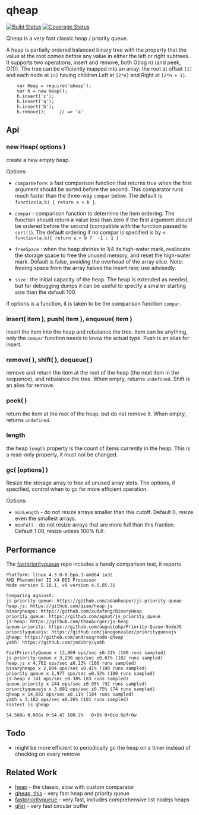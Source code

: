 qheap
=====

[![Build Status](https://api.travis-ci.org/andrasq/node-qheap.svg?branch=master)](https://travis-ci.org/andrasq/node-qheap)
[![Coverage Status](https://codecov.io/github/andrasq/node-qheap/coverage.svg?branch=master)](https://codecov.io/github/andrasq/node-qheap?branch=master)

Qheap is a very fast classic heap / priority queue.

A heap is partially ordered balanced binary tree with the property that the
value at the root comes before any value in either the left or right subtrees.
It supports two operations, insert and remove, both O(log n) (and peek, O(1)).
The tree can be efficiently mapped into an array: the root at offset `[1]` and
each node at `[n]` having children Left at `[2*n]` and Right at `[2*n + 1]`.

        var Heap = require('qheap');
        var h = new Heap();
        h.insert('c');
        h.insert('a');
        h.insert('b');
        h.remove();     // => 'a'


Api
---

### new Heap( options )

create a new empty heap.

Options:

- `comparBefore`: a fast comparison function that returns true when the first
argument should be sorted before the second.  This comparator runs much faster than
the three-way `compar` below.  The default is `function(a,b) { return a < b }`.
- `compar` : comparison function to determine the item ordering.  The function
should return a value less than zero if the first argument should be ordered
before the second (compatible with the function passed to `sort()`).  The
default ordering if no compar is specified is by `<`:  `function(a,b){ return
a < b ?  -1 : 1 }`

- `freeSpace` : when the heap shrinks to 1/4 its high-water mark, reallocate the
storage space to free the unused memory, and reset the high-water mark.
Default is false, avoiding the overhead of the array slice.  Note: freeing
space from the array halves the insert rate; use advisedly.

- `size` : the initial capacity of the heap.  The heap is extended as needed,
but for debugging dumps it can be useful to specify a smaller starting size than
the default 100.

If options is a function, it is taken to be the comparison function `compar`.

### insert( item ), push( item ), enqueue( item )

insert the item into the heap and rebalance the tree.  Item can be anything,
only the `compar` function needs to know the actual type.
Push is an alias for insert.

### remove( ), shift( ), dequeue( )

remove and return the item at the root of the heap (the next item in the
sequence), and rebalance the tree.  When empty, returns `undefined`.
Shift is an alias for remove.

### peek( )

return the item at the root of the heap, but do not remove it.  When empty,
returns `undefined`.

### length

the heap `length` property is the count of items currently in the heap.  This
is a read-only property, it must not be changed.

### gc( [options] )

Resize the storage array to free all unused array slots.  The options, if
specified, control when to gc for more efficient operation.

Options:

- `minLength` - do not resize arrays smaller than this cutoff.
  Default 0, resize even the smallest arrays.
- `minFull` - do not resize arrays that are more full than this fraction.
  Default 1.00, resize unless 100% full.


Performance
-----------

The [fastpriorityqueue](https://www.npmjs.com/package/fastpriorityqueue) repo
includes a handy comparison test, it reports

    Platform: linux 4.3.0-0.bpo.1-amd64 ia32
    AMD Phenom(tm) II X4 B55 Processor
    Node version 5.10.1, v8 version 4.6.85.31

    Comparing against: 
    js-priority-queue: https://github.com/adamhooper/js-priority-queue
    heap.js: https://github.com/qiao/heap.js
    binaryheapx: https://github.com/xudafeng/BinaryHeap
    priority_queue: https://github.com/agnat/js_priority_queue
    js-heap: https://github.com/thauburger/js-heap
    queue-priority: https://github.com/augustohp/Priority-Queue-NodeJS
    priorityqueuejs: https://github.com/janogonzalez/priorityqueuejs
    qheap: https://github.com/andrasq/node-qheap
    yabh: https://github.com/jmdobry/yabh

    FastPriorityQueue x 13,869 ops/sec ±0.31% (100 runs sampled)
    js-priority-queue x 3,290 ops/sec ±0.07% (102 runs sampled)
    heap.js x 4,762 ops/sec ±0.13% (100 runs sampled)
    binaryheapx x 2,804 ops/sec ±0.41% (100 runs sampled)
    priority_queue x 1,977 ops/sec ±0.52% (100 runs sampled)
    js-heap x 141 ops/sec ±0.30% (83 runs sampled)
    queue-priority x 244 ops/sec ±0.95% (92 runs sampled)
    priorityqueuejs x 3,691 ops/sec ±0.75% (74 runs sampled)
    qheap x 14,692 ops/sec ±0.11% (104 runs sampled)
    yabh x 3,182 ops/sec ±0.26% (101 runs sampled)
    Fastest is qheap

    54.568u 0.068s 0:54.47 100.2%   0+0k 0+0io 0pf+0w


Todo
----

- might be more efficient to periodically gc the heap on a timer instead of checking
  on every remove


Related Work
------------

- [heap](https://www.npmjs.com/package/heap) - the classic, slow with custom comparator
- [qheap, this](https://www.npmjs.org/package/qheap) - very fast heap and priority queue
- [fastpriorityqueue](https://www.npmjs.com/package/fastpriorityqueue) - very fast, includes comprehensive list nodejs heaps
- [qlist](https://www.npmjs.com/package/qlist) - very fast circular buffer
